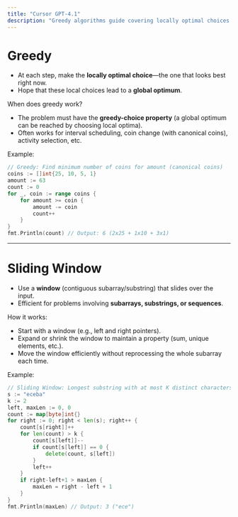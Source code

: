 ```yaml
---
title: "Cursor GPT-4.1"
description: "Greedy algorithms guide covering locally optimal choices and key insights for problem solving"
---
```


# Greedy

* At each step, make the **locally optimal choice**—the one that looks best right now.
* Hope that these local choices lead to a **global optimum**.

When does greedy work?
- The problem must have the **greedy-choice property** (a global optimum can be reached by choosing local optima).
- Often works for interval scheduling, coin change (with canonical coins), activity selection, etc.

Example:

```go
// Greedy: Find minimum number of coins for amount (canonical coins)
coins := []int{25, 10, 5, 1}
amount := 63
count := 0
for _, coin := range coins {
    for amount >= coin {
        amount -= coin
        count++
    }
}
fmt.Println(count) // Output: 6 (2x25 + 1x10 + 3x1)
```

---

# Sliding Window

* Use a **window** (contiguous subarray/substring) that slides over the input.
* Efficient for problems involving **subarrays, substrings, or sequences**.

How it works:
- Start with a window (e.g., left and right pointers).
- Expand or shrink the window to maintain a property (sum, unique elements, etc.).
- Move the window efficiently without reprocessing the whole subarray each time.

Example:

```go
// Sliding Window: Longest substring with at most K distinct characters
s := "eceba"
k := 2
left, maxLen := 0, 0
count := map[byte]int{}
for right := 0; right < len(s); right++ {
    count[s[right]]++
    for len(count) > k {
        count[s[left]]--
        if count[s[left]] == 0 {
            delete(count, s[left])
        }
        left++
    }
    if right-left+1 > maxLen {
        maxLen = right - left + 1
    }
}
fmt.Println(maxLen) // Output: 3 ("ece")
```
